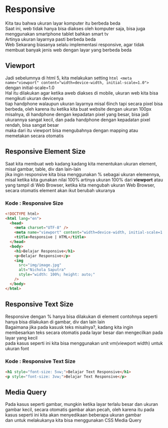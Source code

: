 # Responsive

Kita tau bahwa ukuran layar komputer itu berbeda beda <br>
Saat ini, web tidak hanya bisa diakses oleh komputer saja, bisa juga menggunakan smartphone tablet bahkan smart tv <br>
Artinya ukuran layarnya pasti berbeda beda <br>
Web Sekarang biasanya selalu implementasi responsive, agar tidak membuat banyak jenis web dengan layar yang berbeda beda <br>

## Viewport

Jadi sebelumnya di html 5, kita melakukan setting `html <meta name="viewport" content="width=device-width, initial-scale=1.0">` dengan initial-scale=1.0 <br>
Hal itu dilakukan agar ketika aweb diakses di mobile, ukuran web kita bisa mengikuti ukuran devicenya <br>
tiap handphone walaupun ukuran layarnya misal 6inch tapi secara pixel bisa berbeda, oleh karena itu ketika kita buat website dengan ukuran 100px misalnya, di handphone dengan kepadatan pixel yang besar, bisa jadi ukurannya sangat kecil, dan pada handphone dengan kepadatan pixel rendah, bisa sangat besar<br>
maka dari itu viewport bisa mengubahnya dengan mapping atau memetakan secara otomatis

## Responsive Element Size

Saat kita membuat web kadang kadang kita menentukan ukuran element, misal gambar, table, div dan lain-lain <br>
jika ingin responsive kita bisa menggunakan % sebagai ukuran elemennya, misal ketika kita gunakan nilai 100% artinya ukuran 100% dari <b>viewport</b> atau yang tampil di Web Browser, ketika kita mengubah ukuran Web Browser, secara otomatis element akan ikut berubah ukuranya

### Kode : Responsive Size

```html
<!DOCTYPE html>
<html lang="en">
  <head>
    <meta charset="UTF-8" />
    <meta name="viewport" content="width=device-width, initial-scale=1.0" />
    <title>Responsive | HTML</title>
  </head>
  <body>
    <h1>Belajar Responsive</h1>
    <p>Belajar Responsive</p>
    <img
      src="img/image.jpg"
      alt="Nichola Saputra"
      style="width: 100%; height: auto;"
    />
  </body>
</html>
```

## Responsive Text Size

Responsive dengan % hanya bisa dilakukan di element contohnya seperti hanya bisa dilakukan di gambar, div dan lain lain <br>
Bagaimana jika pada kasusk teks misalnya?, kadang kita ingin membesarkan teks secara otomatis pada layar besar dan mengecilkan pada layar yang kecil <br>
pada kasus seperti ini kita bisa menggunakan unit vm(viewport width) untuk ukuran font <br>

### Kode : Responsive Text Size

```html
<h1 style="font-size: 5vw;">Belajar Text Responsive</h1>
<p style="font-size: 3vw;">Belajar Text Responsive</p>
```
## Media Query
Pada kasus seperti gambar, mungkin ketika layar terlalu besar dan ukuran gambar kecil, secara otomatis gambar akan pecah, oleh karena itu pada kasus seperti ini kita akan menyedikaan beberapa ukuran gambar <br>
dan untuk melakukanya kita bisa menggunakan CSS Media Query
